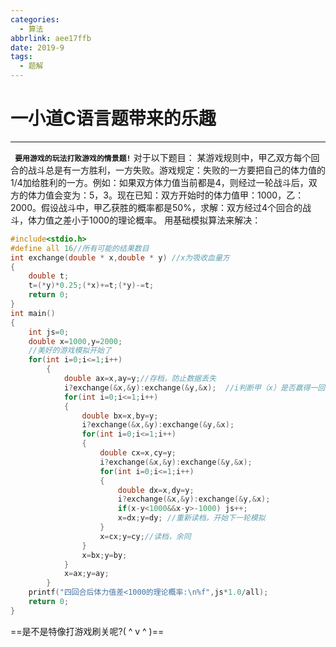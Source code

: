 ```yaml
---
categories:
  - 算法
abbrlink: aee17ffb
date: 2019-9
tags:
  - 题解
---
```


# 一小道C语言题带来的乐趣
---
**` 要用游戏的玩法打败游戏的情景题!`**
对于以下题目：
某游戏规则中，甲乙双方每个回合的战斗总是有一方胜利，一方失败。游戏规定：失败的一方要把自己的体力值的1/4加给胜利的一方。例如：如果双方体力值当前都是4，则经过一轮战斗后，双方的体力值会变为：5，3。现在已知：双方开始时的体力值甲：1000，乙：2000。假设战斗中，甲乙获胜的概率都是50%，求解：双方经过4个回合的战斗，体力值之差小于1000的理论概率。
用基础模拟算法来解决：<!-- more -->

```cpp
#include<stdio.h>
#define all 16//所有可能的结果数目
int exchange(double * x,double * y) //x为吸收血量方 
{
	double t;
	t=(*y)*0.25;(*x)+=t;(*y)-=t;
	return 0; 
} 
int main()
{
	int js=0;
	double x=1000,y=2000;
	//美好的游戏模拟开始了
	for(int i=0;i<=1;i++)
		{
			double ax=x,ay=y;//存档，防止数据丢失
			i?exchange(&x,&y):exchange(&y,&x);  //i判断甲（x）是否赢得一回合，并改变血条 
			for(int i=0;i<=1;i++)
			{
				double bx=x,by=y;
				i?exchange(&x,&y):exchange(&y,&x);
				for(int i=0;i<=1;i++)
				{
					double cx=x,cy=y;
					i?exchange(&x,&y):exchange(&y,&x);
					for(int i=0;i<=1;i++)
					{
						double dx=x,dy=y;
						i?exchange(&x,&y):exchange(&y,&x);
						if(x-y<1000&&x-y>-1000) js++;
						x=dx;y=dy; //重新读档，开始下一轮模拟 
					}
					x=cx;y=cy;//读档，余同
				}
				x=bx;y=by;
			}
			x=ax;y=ay;
		}
	printf("四回合后体力值差<1000的理论概率:\n%f",js*1.0/all);
    return 0;
}

```

==是不是特像打游戏刷关呢?( ^ v ^ )==
